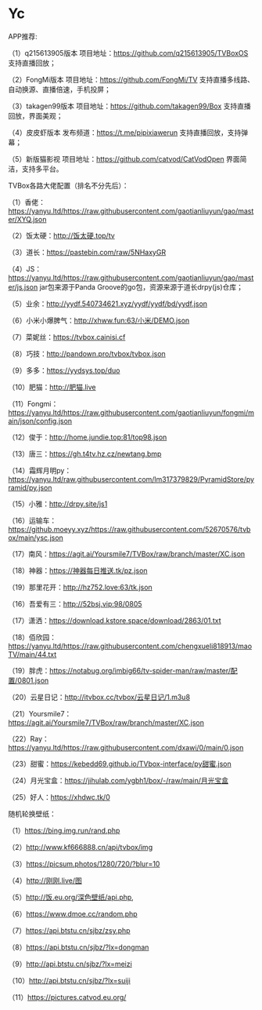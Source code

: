 # Yc

APP推荐:

（1）q215613905版本 项目地址：https://github.com/q215613905/TVBoxOS 支持直播回放；

（2）FongMi版本 项目地址：https://github.com/FongMi/TV 支持直播多线路、自动换源、直播倍速，手机投屏；

（3）takagen99版本 项目地址：https://github.com/takagen99/Box 支持直播回放，界面美观；

（4）皮皮虾版本 发布频道：https://t.me/pipixiawerun 支持直播回放，支持弹幕；

（5）新版猫影视 项目地址：https://github.com/catvod/CatVodOpen 界面简洁，支持多平台。

TVBox各路大佬配置（排名不分先后）：

（1）香佬：https://yanyu.ltd/https://raw.githubusercontent.com/gaotianliuyun/gao/master/XYQ.json

（2）饭太硬：http://饭太硬.top/tv

（3）道长：https://pastebin.com/raw/5NHaxyGR

（4）JS：https://yanyu.ltd/https://raw.githubusercontent.com/gaotianliuyun/gao/master/js.json            jar包来源于Panda Groove的go包，资源来源于道长drpy(js)仓库；

（5）业余：http://yydf.540734621.xyz/yydf/yydf/bd/yydf.json

（6）小米小爆脾气：http://xhww.fun:63/小米/DEMO.json

（7）菜妮丝：https://tvbox.cainisi.cf

（8）巧技：http://pandown.pro/tvbox/tvbox.json

（9）多多：https://yydsys.top/duo

（10）肥猫：http://肥猫.live

（11）Fongmi：https://yanyu.ltd/https://raw.githubusercontent.com/gaotianliuyun/fongmi/main/json/config.json

（12）俊于：http://home.jundie.top:81/top98.json

（13）唐三：https://gh.t4tv.hz.cz/newtang.bmp

（14）霜辉月明py：https://yanyu.ltd/raw.githubusercontent.com/lm317379829/PyramidStore/pyramid/py.json

（15）小雅：http://drpy.site/js1

（16）运输车：https://github.moeyy.xyz/https://raw.githubusercontent.com/52670576/tvbox/main/ysc.json

（17）南风：https://agit.ai/Yoursmile7/TVBox/raw/branch/master/XC.json

（18）神器：https://神器每日推送.tk/pz.json

（19）那里花开：http://hz752.love:63/tk.json

（16）吾爱有三：http://52bsj.vip:98/0805

（17）潇洒：https://download.kstore.space/download/2863/01.txt

（18）佰欣园：https://yanyu.ltd/https://raw.githubusercontent.com/chengxueli818913/maoTV/main/44.txt

（19）胖虎：https://notabug.org/imbig66/tv-spider-man/raw/master/配置/0801.json

（20）云星日记：http://itvbox.cc/tvbox/云星日记/1.m3u8

（21）Yoursmile7：https://agit.ai/Yoursmile7/TVBox/raw/branch/master/XC.json

（22）Ray：https://yanyu.ltd/https://raw.githubusercontent.com/dxawi/0/main/0.json

（23）甜蜜：https://kebedd69.github.io/TVbox-interface/py甜蜜.json

（24）月光宝盒：https://jihulab.com/ygbh1/box/-/raw/main/月光宝盒

（25）好人：https://xhdwc.tk/0

随机轮换壁纸：

（1）https://bing.img.run/rand.php

（2）http://www.kf666888.cn/api/tvbox/img

（3）https://picsum.photos/1280/720/?blur=10

（4）http://刚刚.live/图

（5）http://饭.eu.org/深色壁纸/api.php,

（6）https://www.dmoe.cc/random.php

（7）https://api.btstu.cn/sjbz/zsy.php

（8）https://api.btstu.cn/sjbz/?lx=dongman

（9）http://api.btstu.cn/sjbz/?lx=meizi

（10）http://api.btstu.cn/sjbz/?lx=suiji

（11）https://pictures.catvod.eu.org/
